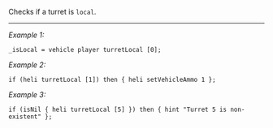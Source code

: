 Checks if a turret is `local`.


---
*Example 1:*
```sqf
_isLocal = vehicle player turretLocal [0];
```

*Example 2:*
```sqf
if (heli turretLocal [1]) then { heli setVehicleAmmo 1 };
```

*Example 3:*
```sqf
if (isNil { heli turretLocal [5] }) then { hint "Turret 5 is non-existent" };
```